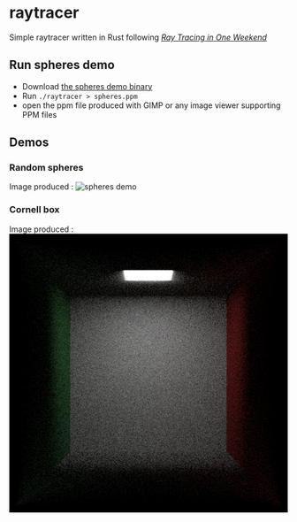 # raytracer

Simple raytracer written in Rust following [_Ray Tracing in One Weekend_](https://raytracing.github.io/books/RayTracingInOneWeekend.html)

## Run spheres demo

- Download [the spheres demo binary](https://github.com/Wafelack/raytracer/releases/download/spheres/raytracer)
- Run `./raytracer > spheres.ppm`
- open the ppm file produced with GIMP or any image viewer supporting PPM files

## Demos

### Random spheres

Image produced : ![spheres demo](render/final_rendering.png)

### Cornell box

Image produced : ![cornell](render/cornell.png)